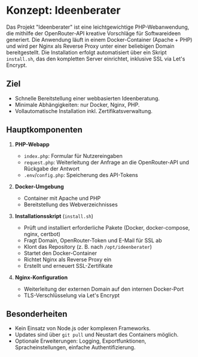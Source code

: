 # Konzept: Ideenberater

Das Projekt "Ideenberater" ist eine leichtgewichtige PHP-Webanwendung, die
mithilfe der OpenRouter-API kreative Vorschläge für Softwareideen generiert.
Die Anwendung läuft in einem Docker-Container (Apache + PHP) und wird per
Nginx als Reverse Proxy unter einer beliebigen Domain bereitgestellt. Die
Installation erfolgt automatisiert über ein Skript `install.sh`, das den
kompletten Server einrichtet, inklusive SSL via Let's Encrypt.

## Ziel
* Schnelle Bereitstellung einer webbasierten Ideenberatung.
* Minimale Abhängigkeiten: nur Docker, Nginx, PHP.
* Vollautomatische Installation inkl. Zertifikatsverwaltung.

## Hauptkomponenten
1. **PHP-Webapp**
   - `index.php`: Formular für Nutzereingaben
   - `request.php`: Weiterleitung der Anfrage an die OpenRouter-API und
     Rückgabe der Antwort
   - `.env`/`config.php`: Speicherung des API-Tokens

2. **Docker-Umgebung**
   - Container mit Apache und PHP
   - Bereitstellung des Webverzeichnisses

3. **Installationsskript** (`install.sh`)
   - Prüft und installiert erforderliche Pakete (Docker, docker-compose,
     nginx, certbot)
   - Fragt Domain, OpenRouter-Token und E-Mail für SSL ab
   - Klont das Repository (z. B. nach `/opt/ideenberater`)
   - Startet den Docker-Container
   - Richtet Nginx als Reverse Proxy ein
   - Erstellt und erneuert SSL-Zertifikate

4. **Nginx-Konfiguration**
   - Weiterleitung der externen Domain auf den internen Docker-Port
   - TLS-Verschlüsselung via Let's Encrypt

## Besonderheiten
* Kein Einsatz von Node.js oder komplexen Frameworks.
* Updates sind über `git pull` und Neustart des Containers möglich.
* Optionale Erweiterungen: Logging, Exportfunktionen, Spracheinstellungen,
  einfache Authentifizierung.
